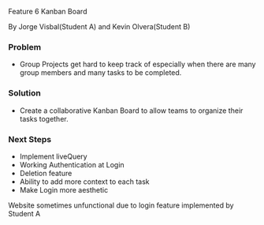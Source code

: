 Feature 6
Kanban Board

By Jorge Visbal(Student A) and Kevin Olvera(Student B)

### Problem
- Group Projects get hard to keep track of especially when there are many group members and many tasks to be completed.


### Solution
- Create a collaborative Kanban Board to allow teams to organize their tasks together.

### Next Steps
- Implement liveQuery
- Working Authentication at Login
- Deletion feature
- Ability to add more context to each task
- Make Login more aesthetic


Website sometimes unfunctional due to login feature implemented by Student A
